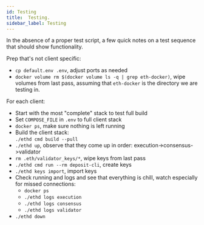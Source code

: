 ```yaml
---
id: Testing
title:  Testing.
sidebar_label: Testing
---
```


In the absence of a proper test script, a few quick notes on a test sequence that
should show functionality.

Prep that's not client specific:
- `cp default.env .env`, adjust ports as needed
- `docker volume rm $(docker volume ls -q | grep eth-docker)`, wipe volumes from last pass,
   assuming that `eth-docker` is the directory we are testing in.


For each client:
- Start with the most "complete" stack to test full build
- Set `COMPOSE_FILE` in `.env` to full client stack
- `docker ps`, make sure nothing is left running
- Build the client stack:<br />
  `./ethd cmd build --pull`
- `./ethd up`, observe that they come up in order: execution->consensus->validator
- `rm .eth/validator_keys/*`, wipe keys from last pass
- `./ethd cmd run --rm deposit-cli`, create keys
- `./ethd keys import`, import keys
- Check running and logs and see that everything is chill, watch especially for missed connections:
  - `docker ps`
  - `./ethd logs execution`
  - `./ethd logs consensus`
  - `./ethd logs validator`
- `./ethd down`

